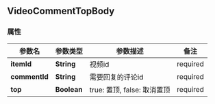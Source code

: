 <a name="VideoCommentTopBody"></a>
## VideoCommentTopBody
### 属性
参数名 | 参数类型 | 参数描述 | 备注
------------ | ------------- | ------------- | -------------
**itemId** | **String** | 视频id |  required 
**commentId** | **String** | 需要回复的评论id |  required 
**top** | **Boolean** | true: 置顶, false: 取消置顶 |  required 




